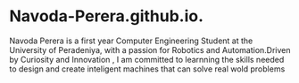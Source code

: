 # Navoda-Perera.github.io.
Navoda Perera is a first year Computer Engineering Student at the University of Peradeniya, with a passion for Robotics and Automation.Driven by Curiosity and Innovation , I am committed to learnning the skills needed to design and create inteligent machines that can solve real wold problems 
